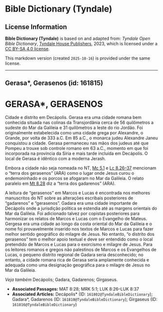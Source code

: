 # Bible Dictionary (Tyndale)

## License Information

**Bible Dictionary (Tyndale)** is based on and adapted from: _Tyndale Open Bible Dictionary_, [Tyndale House Publishers](https://tyndaleopenresources.com/), 2023, which is licensed under a [CC BY-SA 4.0 license](https://creativecommons.org/licenses/by-sa/4.0/legalcode.en).

This markdown version (created `2025-10-16`) is provided under the same license.



--------------------------------

## Gerasa*, Gerasenos (id: 161815)

GERASA\*, GERASENOS
===================

Cidade e distrito em Decápolis. Gerasa era uma cidade romana bem conhecida situada nas colinas da Transjordânia cerca de 56 quilômetros a sudeste do Mar da Galileia e 31 quilômetros a leste do rio Jordão. Foi originalmente estabelecida como uma cidade grega por Alexandre, o Grande, por volta de 333 a.C. Em 85 a.C., o monarca judeu Alexandre Janeu conquistou a cidade. Gerasa permaneceu nas mãos dos judeus até que Pompeu a trouxe sob controle romano em 63 a.C., momento em que foi incorporada na província da Síria e mais tarde incluída em Decápolis. O local de Gerasa é idêntico com a moderna Jerash.

Embora a cidade não seja nomeada no NT, [Mc 5\.1](https://ref.ly/Mark5:1) e [Lc 8\.26–37](https://ref.ly/Luke8:26-Luke8:37) mencionam o “terra dos gerasenos” (ARA) como o lugar onde Jesus curou o endemoninhado e os porcos se afogaram no Mar da Galileia. O relato paralelo em [Mt 8\.28](https://ref.ly/Matt8:28) diz a “terra dos gadarenos” (ARA).

A leitura de “gerasenos” em Marcos e Lucas é encontrada nos melhores manuscritos do NT sobre as alterações escribais posteriores de “gadarenos” e “gerasenos”. Gadara era uma cidade importante de Decápolis onde a jurisdição política se estendia até as margens orientais do Mar da Galileia. Foi adicionado talvez por copistas posteriores para harmonizar os relatos de Marcos e Lucas com o Evangelho de Mateus. Gergesa era uma cidade ao longo da costa oriental do Mar da Galileia e o nome foi provavelmente inserido nos textos de Marcos e Lucas para fazer melhor sentido geográfico do milagre de Jesus. No entanto, “o distrito dos gerasenos” tem o melhor apoio textual e deve ser entendido como o local pretendido de Marcos e Lucas para o exorcismo e milagre de Jesus. Para os leitores romanos e gregos não palestinos de Marcos e os Evangelhos de Lucas, o pequeno distrito regional de Gadara seria desconhecido; no entanto, a cidade romana rica de Gerasa seria amplamente conhecida e adequada como uma designação geográfica para o milagre de Jesus no Mar da Galileia.

*Veja também* Decápolis; Gadara, Gadarenos; Girgaseus.

* **Associated Passages:** MAT 8:28; MRK 5:1; LUK 8:26–LUK 8:37
* **Associated Articles:** Decápolis* (ID: `161802@TyndaleBibleDictionary`); Gadara*, Gadarenos (ID: `161810@TyndaleBibleDictionary`); Girgaseus (ID: `161816@TyndaleBibleDictionary`)


